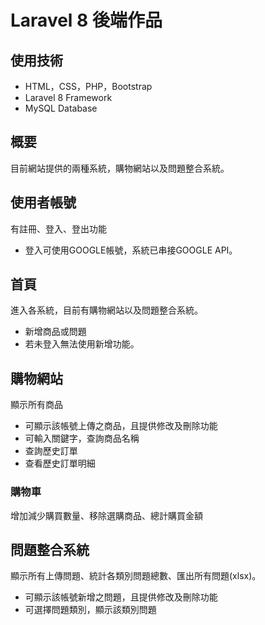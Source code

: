 # Laravel 8 後端作品

## 使用技術
* HTML，CSS，PHP，Bootstrap
* Laravel 8 Framework
* MySQL Database

## 概要
目前網站提供的兩種系統，購物網站以及問題整合系統。

## 使用者帳號
有註冊、登入、登出功能
* 登入可使用GOOGLE帳號，系統已串接GOOGLE API。

## 首頁
進入各系統，目前有購物網站以及問題整合系統。
* 新增商品或問題
* 若未登入無法使用新增功能。

## 購物網站
顯示所有商品
* 可顯示該帳號上傳之商品，且提供修改及刪除功能
* 可輸入關鍵字，查詢商品名稱
* 查詢歷史訂單
* 查看歷史訂單明細

### 購物車
增加減少購買數量、移除選購商品、總計購買金額

## 問題整合系統
顯示所有上傳問題、統計各類別問題總數、匯出所有問題(xlsx)。
* 可顯示該帳號新增之問題，且提供修改及刪除功能
* 可選擇問題類別，顯示該類別問題



